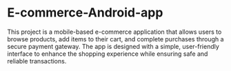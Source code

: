 # E-commerce-Android-app
This project is a mobile-based e-commerce application that allows users to browse products, add items to their cart, and complete purchases through a secure payment gateway. The app is designed with a simple, user-friendly interface to enhance the shopping experience while ensuring safe and reliable transactions.
